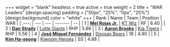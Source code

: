 +++
widget = "blank"
headless = true
active = true
weight = 2
title = "WAR Leaders"
[design.spacing]
padding = ["50px", "25%", "0px", "25%"]
[design.background]
color = "white"
+++
| Rank | Name | Team | Position | WAR |
| :---: | --- | --- | ------- | -- |
| 1 | [**Mel Rojas Jr.**](/players/11380) | [KT Wiz](/teams/KTWiz) | RF | 6.40 |
| 2 | [**Dan Straily**](/players/13648) | [Lotte Giants](/teams/LotteGiants) | RHP | 5.86 |
| 3 | [**Aaron Brooks**](/players/13760) | [Kia Tigers](/teams/KiaTigers) | RHP | 5.56 |
| 4 | [**José Miguel Fernández**](/players/12514) | [Doosan Bears](/teams/DoosanBears) | 1B | 4.90 |
| 5 | [**Kim Ha-seong**](/players/5353) | [Kiwoom Heroes](/teams/KiwoomHeroes) | SS | 4.88 |
